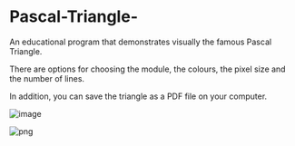 # Pascal-Triangle-
An educational program that demonstrates visually the famous Pascal Triangle.

There are options for choosing the module, the colours, the pixel size and the number of lines.

In addition, you can save the triangle as a PDF file on your computer.

![image](https://user-images.githubusercontent.com/107894139/178342457-71c4e807-1aca-47da-9d1b-d17ed0609dba.png)


![png](https://user-images.githubusercontent.com/107894139/178341376-2e12ba48-1025-4a2c-8919-fe97ac1c356a.png)
